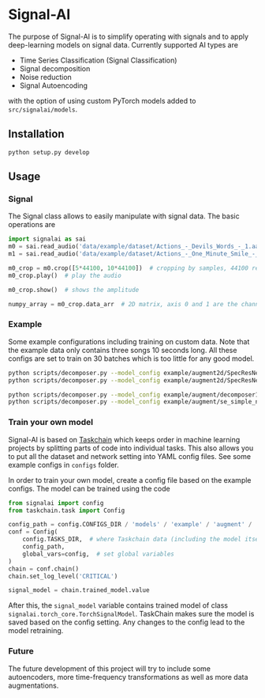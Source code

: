 # Signal-AI

The purpose of Signal-AI is to simplify operating with signals and to apply
deep-learning models on signal data. 
Currently supported AI types are

- Time Series Classification (Signal Classification)
- Signal decomposition
- Noise reduction
- Signal Autoencoding

with the option of using custom PyTorch models added to `src/signalai/models`.

## Installation
```
python setup.py develop
```

## Usage 

### Signal

The Signal class allows to easily manipulate with signal data. The basic operations are
```python
import signalai as sai
m0 = sai.read_audio('data/example/dataset/Actions_-_Devils_Words_-_1.aac')  # sai.Signal class
m1 = sai.read_audio('data/example/dataset/Actions_-_One_Minute_Smile_-_3.aac')

m0_crop = m0.crop([5*44100, 10*44100])  # cropping by samples, 44100 represents the sampling frequency
m0_crop.play()  # play the audio

m0_crop.show()  # shows the amplitude

numpy_array = m0_crop.data_arr  # 2D matrix, axis 0 and 1 are the channel and time axes, respectively 
```

### Example

Some example configurations including training on custom data. Note that the example
data only contains three songs 10 seconds long. All these configs are set to train
on 30 batches which is too little for any good model.

```bash
python scripts/decomposer.py --model_config example/augment2d/SpecResNeXt_selu_at_magpha.yaml --eval_dir data/example/predict
python scripts/decomposer.py --model_config example/augment2d/SpecResNeXt_selu_noat_mag.yaml --eval_dir data/example/predict

python scripts/decomposer.py --model_config example/augment/decomposer1L255_nores_bot64_n64.yaml --eval_dir data/example/predict
python scripts/decomposer.py --model_config example/augment/se_simple_noat_sep.yaml --eval_dir data/example/predict
```

### Train your own model

Signal-AI is based on [Taskchain](https://pypi.org/project/taskchain/) which keeps 
order in machine learning projects by splitting parts of code into individual
tasks. This also allows you to put all the dataset and network setting into
YAML config files. See some example configs in `configs` folder.

In order to train your own model, create a config file based on the example configs.
The model can be trained using the code 

```python
from signalai import config
from taskchain.task import Config

config_path = config.CONFIGS_DIR / 'models' / 'example' / 'augment' / 'se_simple_at_nosep.yaml'
conf = Config(
    config.TASKS_DIR,  # where Taskchain data (including the model itself) should be stored
    config_path,
    global_vars=config,  # set global variables
)
chain = conf.chain()
chain.set_log_level('CRITICAL')

signal_model = chain.trained_model.value
```

After this, the `signal_model` variable contains trained model of class 
`signalai.torch_core.TorchSignalModel`. TaskChain makes sure the model is saved
based on the config setting. Any changes to the config lead to the model retraining.

### Future

The future development of this project will try to include some autoencoders,
more time-frequency transformations as well as more data augmentations.